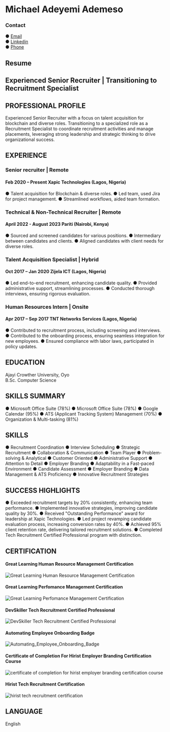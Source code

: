# Michael Adeyemi Ademeso
### Contact
● [Email](ademesomichael2@gmail.com)</br>
● [Linkedin](https://www.linkedin.com/in/michael-ademeso/)</br>
● [Phone](+2349123559437)
## Resume
## Experienced Senior Recruiter | Transitioning to Recruitment Specialist
## PROFESSIONAL PROFILE
Experienced Senior Recruiter with a focus on talent acquisition for blockchain and diverse roles. Transitioning to a specialized role as a Recruitment Specialist to coordinate recruitment activities and manage placements, leveraging strong leadership and strategic thinking to drive organizational success.
## EXPERIENCE
### Senior recruiter | Remote
#### Feb 2020 – Present Xapic Technologies (Lagos, Nigeria)
● Talent acquisition for Blockchain & diverse roles.
● Led team, used Jira for project management.
● Streamlined workflows, aided team formation.
### Technical & Non-Technical Recruiter | Remote
#### April 2022 - August 2023 Pariti (Nairobi, Kenya)
● Sourced and screened candidates for various positions.
● Intermediary between candidates and clients.
● Aligned candidates with client needs for diverse roles.
### Talent Acquisition Specialist | Hybrid
#### Oct 2017 – Jan 2020 Zijela ICT (Lagos, Nigeria)
● Led end-to-end recruitment, enhancing candidate quality.
● Provided administrative support, streamlining processes.
● Conducted thorough interviews, ensuring rigorous evaluation.

### Human Resources Intern | Onsite
#### Apr 2017 – Sep 2017 TNT Networks Services (Lagos, Nigeria)
● Contributed to recruitment process, including screening and interviews.
● Contributed to the onboarding process, ensuring seamless integration for new employees.
● Ensured compliance with labor laws, participated in policy updates.
  
## EDUCATION
Ajayi Crowther University, Oyo </br>
B.Sc. Computer Science

## SKILLS SUMMARY
● Microsoft Office Suite                           (78%)
● Microsoft Office Suite                           (78%)
● Google Calendar                                  (95%)
● ATS (Applicant Tracking System) Management       (70%)
● Organization & Multi-tasking                     (81%)

## SKILLS
● Recruitment Coordination
● Interview Scheduling
● Strategic Recruitment
● Collaboration & Communication
● Team Player
● Problem-solving & Analytical
● Customer Oriented
● Administrative Support
● Attention to Detail
● Employer Branding
● Adaptability in a Fast-paced Environment
● Candidate Assessment
● Employer Branding
● Data Management & ATS Proficiency
● Innovative Recruitment Strategies

## SUCCESS HIGHLIGHTS
● Exceeded recruitment targets by 20% consistently, enhancing team performance.
● Implemented innovative strategies, improving candidate quality by 30%.
● Received "Outstanding Performance" award for leadership at Xapic Technologies.
● Led project revamping candidate evaluation process, increasing conversion rates by 40%.
● Achieved 95% client retention rate, delivering tailored recruitment solutions.
● Completed Tech Recruitment Certified Professional program with distinction.

## CERTIFICATION
#### Great Learning Human Resource Management Certification
![Great Learning Human Resource Management Certification](/Certifications/Human_Resource_Management.png)
#### Great Learning Perfomance Management Certification
![Great Learning Perfomance Management Certification](/Certifications/Performance_Management.png)
#### DevSkiller Tech Recruitment Certified Professional
![DevSkiller Tech Recruitment Certified Professional](/Certifications/Tech_Recruitment_Badge.png)
#### Automating Employee Onboarding Badge
![Automating_Employee_Onboarding_Badge](/Certifications/Airslate.jpeg)
#### Certificate of Completion For Hirist Employer Branding Certification Course
![certificate of completion for hirist employer branding certification course](/Certifications/Hirist_employer_branding.jpeg)
#### Hirist Tech Recruitment Certification
![hirist tech recruitment certification](/Certifications/Hirist_tech_recruiter.jpeg)

## LANGUAGE
English

